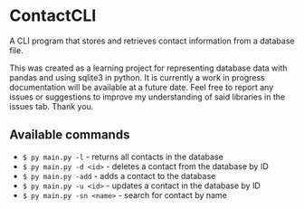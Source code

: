 # ContactCLI
A CLI program that stores and retrieves contact information from a database file.

This was created as a learning project for representing database data with pandas and using sqlite3 in python. It is currently a work in progress documentation will be available at a future date. Feel free to report any issues or suggestions to improve my understanding of said libraries in the issues tab. Thank you.

## Available commands

 - `$ py main.py -l` - returns all contacts in the database
 - `$ py main.py -d <id>` - deletes a contact from the database by ID
 - `$ py main.py -add` - adds a contact to the database
 - `$ py main.py -u <id>` - updates a contact in the database by ID
 - `$ py main.py -sn <name>` - search for contact by name
